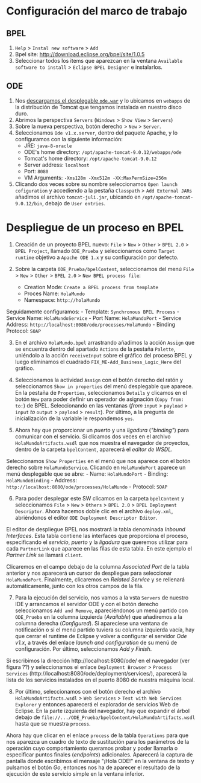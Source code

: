 # Configuración del marco de trabajo

## BPEL

1. `Help` > `Instal new software` > `Add`
2. Bpel site: http://download.eclipse.org/bpel/site/1.0.5
3. Seleccionar todos los items que aparezcan en la ventana `Available software to install` > `Eclipse BPEL Designer` e instalarlos.

## ODE

1. Nos [descargamos el desplegable `ode.war`](http://www.apache.org/dyn/closer.cgi/ode/apache-ode-war-1.3.6.zip) y lo ubicamos en `webapps` de la distribución de Tomcat que tengamos instalada en nuestro disco duro.
2. Abrimos la perspectiva `Servers` (`Windows` > `Show View` > `Servers`)
3. Sobre la nueva perspectiva, botón derecho > `New` > `Server`.
4. Seleccionamos `Ode v1.x.server`, dentro del paquete Apache, y lo configuramos con la siguiente información:
	- JRE: `java-8-oracle`
	- ODE's home directory: `/opt/apache-tomcat-9.0.12/webapps/ode`
	- Tomcat's home directory: `/opt/apache-tomcat-9.0.12`
	- Server address: `localhost`
	- Port: `8080`
	- VM Arguments: `-Xms128m -Xmx512m -XX:MaxPermSize=256m`
5. Clicando dos veces sobre su nombre seleccionamos `Open launch cofiguration` y accediendo a la pestaña `Classpath` > `Add External JARs` añadimos el archivo `tomcat-juli.jar`, ubicando en `/opt/apache-tomcat-9.0.12/bin`, debajo de `User entries`.

# Despliegue de un proceso en BPEL

1. Creación de un proyecto BPEL nuevo: `File` > `New` > `Other` > `BPEL 2.0` > `BPEL Project`, llamado `ODE_Prueba` y seleccionamos como `Target runtime` objetivo a `Apache ODE 1.x` y su configuración por defecto. 

2. Sobre la carpeta `ODE_Prueba/bpelContent`, seleccionamos del menú `File` > `New` > `Other` > `BPEL 2.0` > `New BPEL process file`: 
	- Creation Mode: `Create a BPEL process from template`
	- Proces Name: `HolaMundo`
	- Namespace: `http://holaMundo`

Seguidamente configuramos:
	- Template: `Synchronous BPEL Process`
	- Service Name: `HolaMundoService`
	- Port Name: `HolaMundoPort`
	- Service Address: `http://localhost:8080/ode/processes/HolaMundo`
	- Binding Protocol: `SOAP`
	
3. En el archivo `HolaMundo.bpel` arrastrando añadimos la acción `Assign` que se encuentra dentro del apartado `Actions` de la pestaña `Palette`, uniéndolo a la acción `receiveInput` sobre el gráfico del proceso BPEL y luego eliminamos el cuadrado `FIX_ME-Add_Business_Logic_Here` del gráfico.

4. Seleccionamos la actividad `Assign` con el botón derecho del ratón y seleccionamos `Show in properties` del menú desplegable que aparece. En la pestaña de `Properties`, seleccionamos `Details` y clicamos en el botón `New` para poder definir un operador de asignación (`Copy from: to:`) de BPEL. Seleccionando en las ventanas (_from_ `input` > `payload` > `input` _to_ `output` > `payload` > `result`). Por último, a la pregunta de inicialización de la variable le respondemos `yes`.

5. Ahora hay que proporcionar un _puerto_ y una _ligadura_ (_"binding"_) para comunicar con el servicio. Si clicamos dos veces en el archivo `HolaMundoArtifacts.wsdl` que nos muestra el navegador de proyectos, dentro de la carpeta `bpelContent`, aparecerá el _editor de WSDL_.

Seleccionamos `Show Properties` en el menú que nos aparece con el botón derecho sobre `HolaMundoService`. Clicando en `HolaMundoPort` aparece un menú desplegable que se abre:
	- Name: `HolaMundoPort`
	- Binding: `HolaMundoBinding`
	- Address: `http://localhost:8080/ode/processes/HolaMundo`
	- Protocol: `SOAP`
	
6. Para poder desplegar este SW clicamos en la carpeta `bpelContent` y seleccionamos `File` > `New` > `Others` > `BPEL 2.0` > `BPEL Deployment Descriptor`. Ahora hacemos doble clic en el archivo `deploy.xml`, abriéndonos el editor `ODE Deployment Descriptor Editor`.

El editor de despliegue BPEL nos mostrará la tabla denominada _Inbound Interfaces_. Esta tabla contiene las interfaces que proporciona el proceso, especificando el _servicio_, _puerto_ y la _ligadura_ que queremos utilizar para cada `PartnerLink` que aparece en las filas de esta tabla. En este ejemplo el _Partner Link_ se llamará `client`.

Clicaremos en el campo debajo de la columna _Associated Port_ de la tabla anterior y nos aparecerá un cursor de despliegue para seleccionar `HolaMundoPort`. Finalmente, clicaremos en _Related Service_ y se rellenará automáticamente, junto con los otros campos de la fila.

7. Para la ejecución del servicio, nos vamos a la vsta `Servers` de nuestro IDE y arrancamos el servidor ODE y con el botón derecho seleccionamos `Add and Remove`, apareciéndonos un menú partido con `ODE_Prueba` en la columna izquierda (_Available_) que añadiremos a la columna derecha (_Configured_). Si apareciese una ventana de notificación o si el menú partido tuviera su columna izquierda vacía, hay que cerrar el runtime de Eclipse y volver a configurar el servidor _Ode v1.x_, a través del enlace _launch and configuration_ de su menú de configuración. Por último, seleccionamos _Add y Finish_.

Si escribimos la dirección http://localhost:8080/ode/ en el navegador (ver figura ??) y seleccionamos el enlace `Deployment Browser` > `Process Services` (http://localhost:8080/ode/deployment/services/), aparecerá la lista de los servicios instalados en el puerto 8080 de nuestra máquina local.

8. Por último, seleccionamos con el botón derecho el archivo `HolaMundoArtifacts.wsdl` > `Web Services` > `Test with Web Services Explorer` y entonces aparecerá el explorador de servicios Web de Eclipse. En la parte izquierda del navegador, hay que expandir el árbol debajo de `file://.../ODE_Prueba/bpelContent/HolaMundoArtifacts.wsdl` hasta que se muestra `process`.

Ahora hay que clicar en el enlace `process` de la tabla `Operations` para que nos aparezca un cuadro de texto de sustitución para los parámetros de la operación cuyo comportamiento queramos probar y poder llamarla o especificar puntos finales (_endpoints_) adicionales. Aparecerá la captura de pantalla donde escribimos el mensaje "¡Hola ODE!" en la ventana de texto y pulsamos el botón _Go_, entonces nos
ha de aparecer el resultado de la ejecución de este servicio simple en la ventana inferior.







